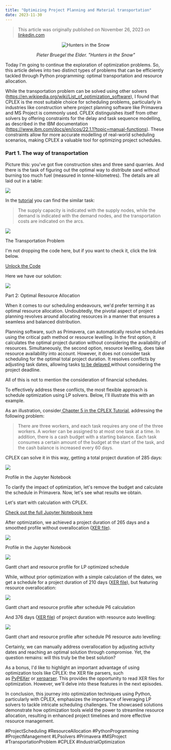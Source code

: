 ```yaml
---
title: "Optimizing Project Planning and Material transportation"
date: 2023-11-30
---
```


>This article was originally published on November 26, 2023 on [linkedin.com](https://www.linkedin.com/pulse/optimizing-project-planning-material-transportation-ilgiz-nigmatullin)

<p align="center">
  <img src="https://media.licdn.com/dms/image/D4E12AQGMG30TR7nVGw/article-cover_image-shrink_720_1280/0/1701008333663?e=1706745600&v=beta&t=IxymyYVw0sbdqyc_FnjehaXnJ8dbwwf-rKJGoGY2imQ" alt="Hunters in the Snow">
</p>
<p align="center">
  <em>Pieter Bruegel the Elder. "Hunters in the Snow"</em>
</p>

Today I'm going to continue the exploration of optimization problems. So, this article delves into two distinct types of problems that can be efficiently tackled through Python programming: optimal transportation and resource allocation. 

While the transportation problem can be solved using other solvers (<https://en.wikipedia.org/wiki/List_of_optimization_software>), I found that CPLEX is the most suitable choice for scheduling problems, particularly in industries like construction where project planning software like Primavera and MS Project is commonly used. CPLEX distinguishes itself from other solvers by offering constraints for the delay and task sequence modelling, as described in the IBM documentation (<https://www.ibm.com/docs/en/icos/22.1.1?topic=manual-functions>). These constraints allow for more accurate modelling of real-world scheduling scenarios, making CPLEX a valuable tool for optimizing project schedules.

### Part 1. The way of transportation

Picture this: you've got five construction sites and three sand quarries. And there is the task of figuring out the optimal way to distribute sand without burning too much fuel (measured in tonne-kilometres). The details are all laid out in a table:

![](https://media.licdn.com/dms/image/D4E12AQHzgmtYJSWUfw/article-inline_image-shrink_1500_2232/0/1701029953800?e=1706745600&v=beta&t=oyAGpzayEKQK9HXq_7z4x3qpLMRzdJrGH18U61fDdqw)

In the [tutorial](https://ibmdecisionoptimization.github.io/tutorials/html/Beyond_Linear_Programming.html) you can find the similar task:

> The supply capacity is indicated with the supply nodes, while the demand is indicated with the demand nodes, and the transportation costs are indicated on the arcs.

![](https://media.licdn.com/dms/image/D4E12AQEzjVF8kaNuIA/article-inline_image-shrink_1500_2232/0/1701029994147?e=1706745600&v=beta&t=gnOT_0JamvhqgJ8-diqSQnQumHa3ndkTEhgtgz-LHWQ)

The Transportation Problem

I'm not dropping the code here, but if you want to check it, click the link below. 

[Unlock the Code](https://nbviewer.org/github/inigmat/exupery/blob/main/SandDistribution.ipynb)

Here we have our solution:

![](https://media.licdn.com/dms/image/D4E12AQFlWV0OnaBCiQ/article-inline_image-shrink_1500_2232/0/1701030033978?e=1706745600&v=beta&t=teGbeX5rdxm8zi8OI-5ZX7xsZG9Evk3FT64YzLeUE7U)

Part 2: Optimal Resource Allocation

When it comes to our scheduling endeavours, we'd prefer terming it as optimal resource allocation. Undoubtedly, the pivotal aspect of project planning revolves around allocating resources in a manner that ensures a seamless and balanced distribution.

Planning software, such as Primavera, can automatically resolve schedules using the critical path method or resource levelling. In the first option, it calculates the optimal project duration without considering the availability of resources. Simultaneously, the second option, resource levelling, does take resource availability into account. However, it does not consider task scheduling for the optimal total project duration. It resolves conflicts by adjusting task dates, allowing tasks [to be delayed ](https://docs.oracle.com/cd/F51303_01/English/User_Guides/p6_pro_user/helpmain.htm?toc.htm?leveling_resources.htm)without considering the project deadline.

All of this is not to mention the consideration of financial schedules.

To effectively address these conflicts, the most flexible approach is schedule optimization using LP solvers. Below, I'll illustrate this with an example.

As an illustration, consider[ Chapter 5 in the CPLEX Tutorial](https://ibmdecisionoptimization.github.io/tutorials/html/Scheduling_Tutorial.html#Chapter-5.-Using-cumulative-functions-in-the-house-building-problem), addressing the following problem:

> There are three workers, and each task requires any one of the three workers. A worker can be assigned to at most one task at a time. In addition, there is a cash budget with a starting balance. Each task consumes a certain amount of the budget at the start of the task, and the cash balance is increased every 60 days.

CPLEX can solve it in this way, getting a total project duration of 285 days:

![](https://media.licdn.com/dms/image/D4E12AQG7dCbvcQQ7xA/article-inline_image-shrink_1500_2232/0/1701030073157?e=1706745600&v=beta&t=Imc8leUlTRZDN2lFdNVV1XoZlOkrttXbHbhB3PcPJew)

Profile in the Jupyter Notebook

To clarify the impact of optimization, let's remove the budget and calculate the schedule in Primavera. Now, let's see what results we obtain.

Let's start with calculation with CPLEX.

[Check out the full Jupyter Notebook here](https://nbviewer.org/github/inigmat/exupery/blob/main/Schedule_CPLEX.ipynb)

After optimization, we achieved a project duration of 265 days and a smoothed profile without overallocation ([XER file](https://drive.google.com/file/d/1ic_RhFAEFhJ00wwWv-ArmxC0iiCxs7sR/view?usp=share_link)).

![](https://media.licdn.com/dms/image/D4E12AQGZJno1vSaDOw/article-inline_image-shrink_1500_2232/0/1701030199100?e=1706745600&v=beta&t=F3V-Qr2BlD0oDPQyEzV8LE6bMHWBpO56O0j8i4ZpxVk)

Profile in the Jupyter Notebook

![](https://media.licdn.com/dms/image/D4E12AQHQMvjcgkrAIA/article-inline_image-shrink_1000_1488/0/1701030268655?e=1706745600&v=beta&t=86LnuugnGNK9BpTGzhJ7s3u6q7_IM3CNAEUuvCvP9Cc)

Gantt chart and resource profile for LP optimized schedule

While, without prior optimization with a simple calculation of the dates, we get a schedule for a project duration of 210 days ([XER file](https://drive.google.com/file/d/1BKWCi0ABGzcqUNfvvWt7CXl_-6P2J8v6/view?usp=share_link)), but featuring resource overallocation:

![](https://media.licdn.com/dms/image/D4E12AQHFof6bC6eceA/article-inline_image-shrink_1000_1488/0/1701030289976?e=1706745600&v=beta&t=ZkyX_kH-FHNjgvjxUuZA9JwJVoh4ycF18X-CMeEyT4c)

Gantt chart and resource profile after schedule P6 calculation

And 376 days ([XER file](https://drive.google.com/file/d/1BKWCi0ABGzcqUNfvvWt7CXl_-6P2J8v6/view?usp=share_link)) of project duration with resource auto levelling:

![](https://media.licdn.com/dms/image/D4E12AQGhKjyUk6ttsw/article-inline_image-shrink_1000_1488/0/1701030312769?e=1706745600&v=beta&t=KijP18yQXltwunUVqzjDAPDGlX1U5cIEaqXF1qy-RQo)

Gantt chart and resource profile after schedule P6 resource auto levelling:

Certainly, we can manually address overallocation by adjusting activity dates and reaching an optimal solution through compromise. Yet, the question remains: will this truly be the best solution?

As a bonus, I'd like to highlight an important advantage of using optimization tools like CPLEX: the XER file parsers, such as [PyP6Xer](https://pypi.org/project/PyP6Xer/) or [xerparser](https://pypi.org/project/xerparser/). This provides the opportunity to read XER files for optimization. However, we'll delve into these features in the next episodes.

In conclusion, this journey into optimization techniques using Python, particularly with CPLEX, emphasizes the importance of leveraging LP solvers to tackle intricate scheduling challenges. The showcased solutions demonstrate how optimization tools wield the power to streamline resource allocation, resulting in enhanced project timelines and more effective resource management. 

#ProjectScheduling #ResourceAllocation #PythonProgramming #ProjectManagement #LPsolvers #Primavera #MSProject #TransportationProblem #CPLEX #IndustrialOptimization
